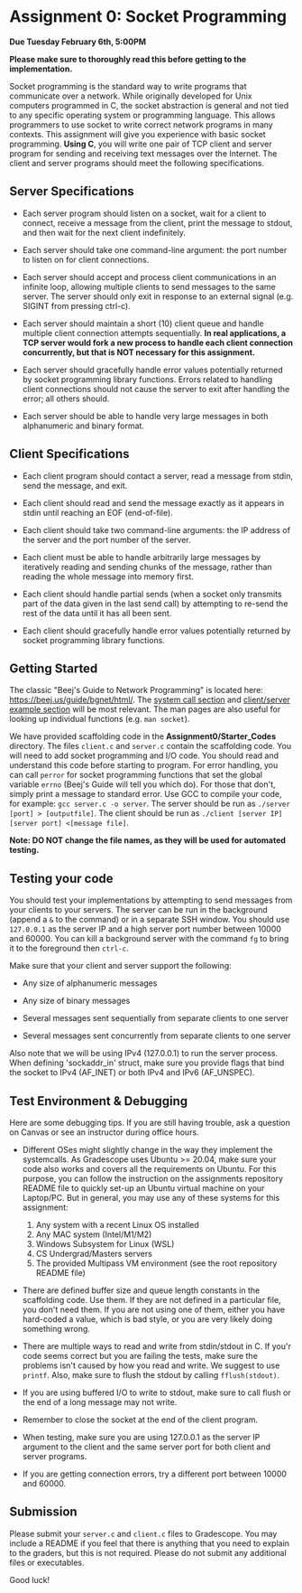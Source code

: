 # Assignment 0: Socket Programming

**Due Tuesday February 6th, 5:00PM**

**Please make sure to thoroughly read this before getting to the implementation.**

Socket programming is the standard way to write programs that communicate over a network. While originally developed for Unix computers programmed in C, the socket abstraction is general and not tied to any specific operating system or programming language. This allows programmers to use socket to write correct network programs in many contexts. This assignment will give you experience with basic socket programming. **Using C**, you will write one pair of TCP client and server program for sending and receiving text messages over the Internet. The client and server programs should meet the following specifications. 

## Server Specifications

* Each server program should listen on a socket, wait for a client to connect, receive a message from the client, print the message to stdout, and then wait for the next client indefinitely.

* Each server should take one command-line argument: the port number to listen on for client connections.
* Each server should accept and process client communications in an infinite loop, allowing multiple clients to send messages to the same server. The server should only exit in response to an external signal (e.g. SIGINT from pressing ctrl-c).

* Each server should maintain a short (10) client queue and handle multiple client connection attempts sequentially. **In real applications, a TCP server would fork a new process to handle each client connection concurrently, but that is NOT necessary for this assignment.**

* Each server should gracefully handle error values potentially returned by socket programming library functions. Errors related to handling client connections should not cause the server to exit after handling the error; all others should.

* Each server should be able to handle very large messages in both alphanumeric and binary format.

## Client Specifications

* Each client program should contact a server, read a message from stdin, send the message, and exit.
* Each client should read and send the message exactly as it appears in stdin until reaching an EOF (end-of-file).

* Each client should take two command-line arguments: the IP address of the server and the port number of the server.

* Each client must be able to handle arbitrarily large messages by iteratively reading and sending chunks of the message, rather than reading the whole message into memory first.

* Each client should handle partial sends (when a socket only transmits part of the data given in the last send call) by attempting to re-send the rest of the data until it has all been sent.

* Each client should gracefully handle error values potentially returned by socket programming library functions.

## Getting Started

The classic "Beej's Guide to Network Programming" is located here: https://beej.us/guide/bgnet/html/.  The [system call section](https://beej.us/guide/bgnet/html/#system-calls-or-bust) and [client/server example section](https://beej.us/guide/bgnet/html/#client-server-background) will be most relevant. The man pages are also useful for looking up individual functions (e.g. `man socket`).

We have provided scaffolding code in the **Assignment0/Starter_Codes** directory. The files `client.c` and `server.c` contain the scaffolding code. You will need to add socket programming and I/O code. You should read and understand this code before starting to program. For error handling, you can call `perror` for socket programming functions that set the global variable `errno` (Beej's Guide will tell you which do). For those that don't, simply print a message to standard error. Use GCC to compile your code, for example: `gcc server.c -o server`. The server should be run as `./server [port] > [outputfile]`. The client should be run as `./client [server IP] [server port] <[message file]`.

**Note: DO NOT change the file names, as they will be used for automated testing.**

## Testing your code

You should test your implementations by attempting to send messages from your clients to your servers. The server can be run in the background (append a `&` to the command) or in a separate SSH window. You should use `127.0.0.1` as the server IP and a high server port number between 10000 and 60000. You can kill a background server with the command `fg` to bring it to the foreground then `ctrl-c`.

Make sure that your client and server support the following:

* Any size of alphanumeric messages

* Any size of binary messages

* Several messages sent sequentially from separate clients to one server

* Several messages sent concurrently from separate clients to one server

Also note that we will be using IPv4 (127.0.0.1) to run the server process. When defining 'sockaddr_in' struct, make sure you provide flags that bind the socket to IPv4 (AF_INET) or both IPv4 and IPv6 (AF_UNSPEC).

## Test Environment & Debugging
Here are some debugging tips. If you are still having trouble, ask a question on Canvas or see an instructor during office hours.

* Different OSes might slightly change in the way they implement the systemcalls. As Gradescope uses Ubuntu >= 20.04, make sure your code also works and covers all the requirements on Ubuntu. For this purpose, you can follow the instruction on the assignments repository README file to quickly set-up an Ubuntu virtual machine on your Laptop/PC. But in general, you may use any of these systems for this assignment:
    1. Any system with a recent Linux OS installed
    2. Any MAC system (Intel/M1/M2)
    3. Windows Subsystem for Linux (WSL)
    4. CS Undergrad/Masters servers
    5. The provided Multipass VM environment (see the root repository README file)

* There are defined buffer size and queue length constants in the scaffolding code. Use them. If they are not defined in a particular file, you don't need them. If you are not using one of them, either you have hard-coded a value, which is bad style, or you are very likely doing something wrong.

* There are multiple ways to read and write from stdin/stdout in C. If you'r code seems correct but you are failing the tests, make sure the problems isn't caused by how you read and write. We suggest to use `printf`. Also, make sure to flush the stdout by calling `fflush(stdout)`.

* If you are using buffered I/O to write to stdout, make sure to call flush or the end of a long message may not write.

* Remember to close the socket at the end of the client program.
    
* When testing, make sure you are using 127.0.0.1 as the server IP argument to the client and the same server port for both client and server programs.

* If you are getting connection errors, try a different port between 10000 and 60000.


## Submission

Please submit your `server.c` and `client.c` files to Gradescope. You may include a README if you feel that there is anything that you need to explain to the graders, but this is not required. Please do not submit any additional files or executables.

Good luck!